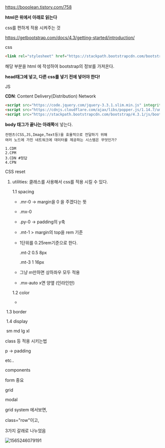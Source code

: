 https://booolean.tistory.com/758

**html은 위에서 아래로 읽는다**



css를 편하게 적용 시켜주는 것

https://getbootstrap.com/docs/4.3/getting-started/introduction/

css

```html
<link rel="stylesheet" href="https://stackpath.bootstrapcdn.com/bootstrap/4.3.1/css/bootstrap.min.css" integrity="sha384-ggOyR0iXCbMQv3Xipma34MD+dH/1fQ784/j6cY/iJTQUOhcWr7x9JvoRxT2MZw1T" crossorigin="anonymous">
```

해당 부분을 html 에 작성하여 bootstrap의 정보를 가져온다.

**head태그에 넣고, 다른 css를 넣기 전에 넣어야 한다!**



JS

**CDN**: Content Delivery(Distribution) Network

```html
<script src="https://code.jquery.com/jquery-3.3.1.slim.min.js" integrity="sha384-q8i/X+965DzO0rT7abK41JStQIAqVgRVzpbzo5smXKp4YfRvH+8abtTE1Pi6jizo" crossorigin="anonymous"></script>
<script src="https://cdnjs.cloudflare.com/ajax/libs/popper.js/1.14.7/umd/popper.min.js" integrity="sha384-UO2eT0CpHqdSJQ6hJty5KVphtPhzWj9WO1clHTMGa3JDZwrnQq4sF86dIHNDz0W1" crossorigin="anonymous"></script>
<script src="https://stackpath.bootstrapcdn.com/bootstrap/4.3.1/js/bootstrap.min.js" integrity="sha384-JjSmVgyd0p3pXB1rRibZUAYoIIy6OrQ6VrjIEaFf/nJGzIxFDsf4x0xIM+B07jRM" crossorigin="anonymous"></script>
```

**body 태그가 끝나는 아래쪽**에 넣는다.





```
컨텐츠(CSS,JS,Image,Text등)을 효율적으로 전달하기 위해
여러 노드에 가진 네트워크에 데이터를 제공하는 시스템은 무엇인가?

1.CDM
2.CPM
3.CDN #정답
4.CPN
```





CSS reset



1. utilities: 클래스를 사용해서 css를 적용 시킬 수 있다.

   1.1 spacing

   - .mr-0 -> margin을 0 을 주겠다는 뜻

   - .mx-0

   - .py-0 -> padding의 y축

   - .mt-1 > margin의 top을 rem 기준

   - 1단위를 0.25rem기준으로 한다.

     .mt-2 0.5 8px

     .mt-3 1 16px

   - 그냥 m만하면 상하좌우 모두 적용

   - .mx-auto    x면 양옆 (인라인만)

     

   1.2 color

   - 



​		1.3 border



​		1.4 display

​			sm md lg xl



class 등 적용 시키는법

p -> padding

etc..

components

form 중요

grid

modal



grid system 에서보면,

class="row"이고,

3가지 갈래로 나누었음

![1565246079191](C:\Users\student\AppData\Roaming\Typora\typora-user-images\1565246079191.png)





